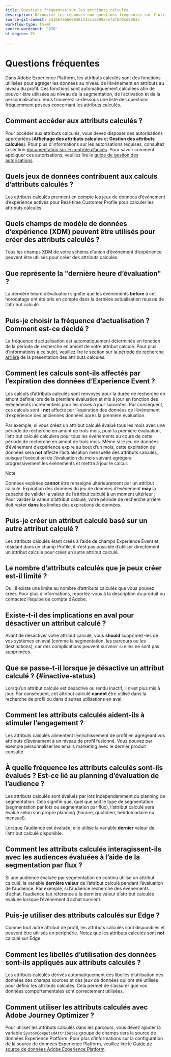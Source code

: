 ```yaml
---
title: Questions fréquentes sur les attributs calculés
description: Découvrez les réponses aux questions fréquentes sur l’utilisation des attributs calculés.
source-git-commit: 631b67eb6609381235113009acefaf0d0cd8063c
workflow-type: tm+mt
source-wordcount: '870'
ht-degree: 2%

---
```



# Questions fréquentes

Dans Adobe Experience Platform, les attributs calculés sont des fonctions utilisées pour agréger les données au niveau de l’événement en attributs au niveau du profil. Ces fonctions sont automatiquement calculées afin de pouvoir être utilisées au niveau de la segmentation, de l’activation et de la personnalisation. Vous trouverez ci-dessous une liste des questions fréquemment posées concernant les attributs calculés.

## Comment accéder aux attributs calculés ?

Pour accéder aux attributs calculés, vous devez disposer des autorisations appropriées (**Affichage des attributs calculés** et **Gestion des attributs calculés**). Pour plus d’informations sur les autorisations requises, consultez la section [documentation sur le contrôle d’accès](../../access-control/home.md). Pour savoir comment appliquer ces autorisations, veuillez lire le [guide de gestion des autorisations](../../access-control/ui/permissions.md).

## Quels jeux de données contribuent aux calculs d’attributs calculés ?

Les attributs calculés prennent en compte les jeux de données d’événement d’expérience activés pour Real-time Customer Profile pour calculer les attributs calculés.

## Quels champs de modèle de données d’expérience (XDM) peuvent être utilisés pour créer des attributs calculés ?

Tous les champs XDM de votre schéma d’union d’événement d’expérience peuvent être utilisés pour créer des attributs calculés.

## Que représente la &quot;dernière heure d’évaluation&quot; ?

La dernière heure d’évaluation signifie que les événements **before** à cet horodatage ont été pris en compte dans la dernière actualisation réussie de l’attribut calculé.

## Puis-je choisir la fréquence d’actualisation ? Comment est-ce décidé ?

La fréquence d’actualisation est automatiquement déterminée en fonction de la période de recherche en amont de votre attribut calculé. Pour plus d’informations à ce sujet, veuillez lire le [section sur la période de recherche arrière](./overview.md#lookback-periods) de la présentation des attributs calculés.

## Comment les calculs sont-ils affectés par l’expiration des données d’Experience Event ?

Les calculs d’attributs calculés sont renvoyés pour la durée de recherche en amont définie lors de la première évaluation et mis à jour en fonction des événements incrémentiels pour les mises à jour suivantes. Par conséquent, ces calculs sont : **not** affecté par l’expiration des données de l’événement d’expérience des anciennes données après la première évaluation.

Par exemple, si vous créez un attribut calculé évalué tous les mois avec une période de recherche en amont de trois mois, pour la première évaluation, l’attribut calculé calculera pour tous les événements au cours de cette période de recherche en amont de trois mois. Même si le jeu de données d’événement d’expérience expire au bout d’un mois, cette expiration de données sera **not** affecte l’actualisation mensuelle des attributs calculés, puisque l’exécution de l’évaluation du mois suivant agrégera progressivement les événements et mettra à jour le calcul.

>[!NOTE]
>
>Données expirées **cannot** être renseigné ultérieurement par un attribut calculé. Expiration des données du jeu de données d’événement **may** la capacité de valider la valeur de l’attribut calculé à un moment ultérieur ; Pour valider la valeur d’attribut calculé, votre période de recherche arrière doit rester **dans** les limites des expirations de données.

## Puis-je créer un attribut calculé basé sur un autre attribut calculé ?

Les attributs calculés étant créés à l’aide de champs Experience Event et résidant dans un champ Profile, il n’est pas possible d’utiliser directement un attribut calculé pour créer un autre attribut calculé.

## Le nombre d’attributs calculés que je peux créer est-il limité ?

Oui, il existe une limite au nombre d’attributs calculés que vous pouvez créer. Pour plus d’informations, reportez-vous à la description du produit ou contactez l’équipe de compte d’Adobe.

## Existe-t-il des implications en aval pour désactiver un attribut calculé ?

Avant de désactiver votre attribut calculé, vous **should** supprimez-les de vos systèmes en aval (comme la segmentation, les parcours ou les destinations), car des complications peuvent survenir si elles ne sont pas supprimées.

## Que se passe-t-il lorsque je désactive un attribut calculé ? {#inactive-status}

Lorsqu’un attribut calculé est désactivé ou rendu inactif, il n’est plus mis à jour. Par conséquent, cet attribut calculé **cannot** être utilisé dans la recherche de profil ou dans d’autres utilisations en aval.

## Comment les attributs calculés aident-ils à stimuler l’engagement ?

Les attributs calculés alimentent l’enrichissement de profil en agrégeant vos attributs d’événement à un niveau de profil fusionné. Vous pouvez par exemple personnaliser les emails marketing avec le dernier produit consulté.

## À quelle fréquence les attributs calculés sont-ils évalués ? Est-ce lié au planning d’évaluation de l’audience ?

Les attributs calculés sont évalués par lots indépendamment du planning de segmentation. Cela signifie que, quel que soit le type de segmentation (segmentation par lots ou segmentation par flux), l’attribut calculé sera évalué selon son propre planning (horaire, quotidien, hebdomadaire ou mensuel).

Lorsque l’audience est évaluée, elle utilise la variable **dernier** valeur de l’attribut calculé disponible.

## Comment les attributs calculés interagissent-ils avec les audiences évaluées à l’aide de la segmentation par flux ?

Si une audience évaluée par segmentation en continu utilise un attribut calculé, la variable **dernière valeur** de l’attribut calculé pendant l’évaluation de l’audience. Par exemple, si l’audience recherche des événements d’achat, l’audience fait référence à la dernière valeur d’attribut calculée évaluée lorsque l’événement d’achat survient.

## Puis-je utiliser des attributs calculés sur Edge ?

Comme tout autre attribut de profil, les attributs calculés sont disponibles et peuvent être utilisés en périphérie. Notez que les attributs calculés sont **not** calculé sur Edge.

## Comment les libellés d’utilisation des données sont-ils appliqués aux attributs calculés ?

Les attributs calculés dérivés automatiquement des libellés d’utilisation des données des champs sources et des jeux de données qui ont été utilisés pour définir les attributs calculés. Cela permet de s’assurer que vos données comportementales sont correctement utilisées.

## Comment utiliser les attributs calculés avec Adobe Journey Optimizer ?

Pour utiliser les attributs calculés dans les parcours, vous devez ajouter la variable `SystemComputedAttributes` groupe de champs vers la source de données Experience Platform. Pour plus d’informations sur la configuration de la source de données Experience Platform, veuillez lire le [Guide de source de données Adobe Experience Platform](https://experienceleague.adobe.com/docs/journey-optimizer/using/configuration/configure-journeys/data-source-journeys/adobe-experience-platform-data-source.html?lang=en).
